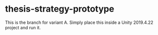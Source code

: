 ﻿# thesis-strategy-prototype
This is the branch for variant A. Simply place this inside a Unity 2019.4.22 project and run it.
